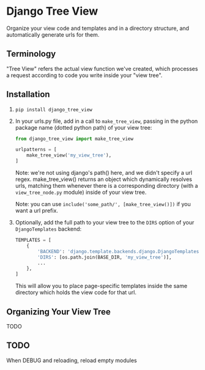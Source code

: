 # Django Tree View

Organize your view code and templates and in a directory structure, and automatically generate urls for them.

## Terminology

"Tree View" refers the actual view function we've created, which processes a request according to code you write inside your "view tree".

## Installation

1. `pip install django_tree_view`
2. In your urls.py file, add in a call to `make_tree_view`, passing in the python package name (dotted python path) of your view tree:
    ```python
    from django_tree_view import make_tree_view

    urlpatterns = [
        make_tree_view('my_view_tree'),
    ]
    ```

    Note: we're not using django's path() here, and we didn't specify a url regex. make_tree_view() returns an object which dynamically resolves urls, matching them whenever there is a corresponding directory (with a `view_tree_node.py` module) inside of your view tree.

    Note: you can use `include('some_path/', [make_tree_view()])` if you want a url prefix.

3. Optionally, add the full path to your view tree to the `DIRS` option of your `DjangoTemplates` backend:
    ```python
    TEMPLATES = [
        {
            'BACKEND': 'django.template.backends.django.DjangoTemplates',
            'DIRS': [os.path.join(BASE_DIR, 'my_view_tree')],
            ...
        },
    ]
    ```

    This will allow you to place page-specific templates inside the same directory which holds the view code for that url.

## Organizing Your View Tree

TODO

## TODO

When DEBUG and reloading, reload empty modules